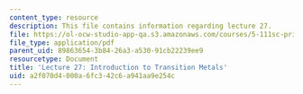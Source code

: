 ```yaml
---
content_type: resource
description: This file contains information regarding lecture 27.
file: https://ol-ocw-studio-app-qa.s3.amazonaws.com/courses/5-111sc-principles-of-chemical-science-fall-2014/a2f070d4000a6fc342c6a941aa9e254c_MIT5_111F14_Lecture27.pdf
file_type: application/pdf
parent_uid: 89863654-3b84-26a3-a530-91cb22239ee9
resourcetype: Document
title: 'Lecture 27: Introduction to Transition Metals'
uid: a2f070d4-000a-6fc3-42c6-a941aa9e254c
---
```


